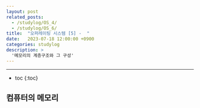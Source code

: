 ```yaml
---
layout: post
related_posts:
  - /studylog/OS_4/
  - /studylog/OS_6/
title:  "오퍼레이팅 시스템 [5] -  "
date:   2023-07-18 12:00:00 +0900
categories: studylog
description: >
  '메모리의 계층구조와 그 구성'
---
```

* * *
* toc
{:toc}

## 컴퓨터의 메모리